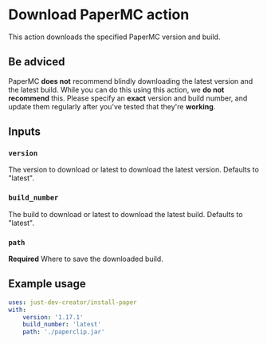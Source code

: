 # Download PaperMC action

This action downloads the specified PaperMC version and build.

## Be adviced
PaperMC **does not** recommend blindly downloading the latest version and the
latest build. While you can do this using this action, we **do not recommend**
this. Please specify an **exact** version and build number, and update them
regularly after you've tested that they're **working**.
## Inputs

### `version`
The version to download or latest to download the latest version.
Defaults to "latest".

### `build_number`
The build to download or latest to download the latest build.
Defaults to "latest".

### `path`
**Required** Where to save the downloaded build.

## Example usage

```yml
uses: just-dev-creator/install-paper
with:
    version: '1.17.1'
    build_number: 'latest'
    path: './paperclip.jar'
```

